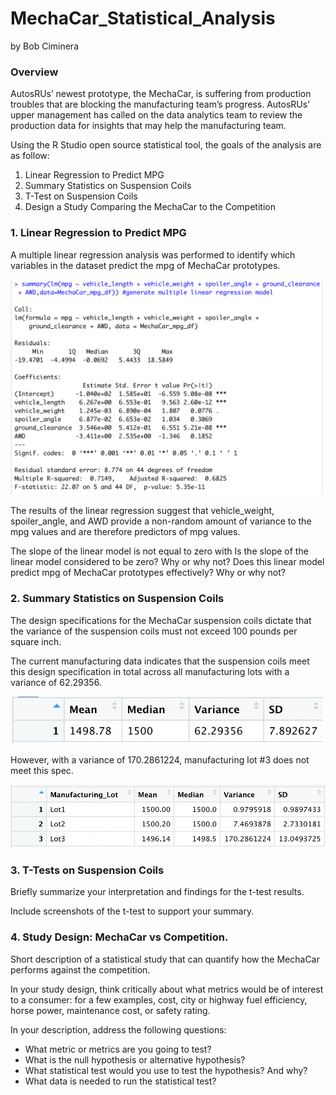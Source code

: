 # MechaCar_Statistical_Analysis
by Bob Ciminera

###  Overview

AutosRUs’ newest prototype, the MechaCar, is suffering from production troubles that are blocking the manufacturing team’s progress.  AutosRUs’ upper management has called on the data analytics team to review the production data for insights that may help the manufacturing team.

Using the R Studio open source statistical tool, the goals of the analysis are as follow:

1. Linear Regression to Predict MPG
2. Summary Statistics on Suspension Coils
3. T-Test on Suspension Coils
4. Design a Study Comparing the MechaCar to the Competition


### 1. Linear Regression to Predict MPG

A multiple linear regression analysis was performed to identify which variables in the dataset predict the mpg of MechaCar prototypes.

<img src="https://github.com/rciminera/MechaCar_Statistical_Analysis/blob/main/Screen_Shots/mpg_lm.png" width = "500" >

The results of the linear regression suggest that vehicle_weight, spoiler_angle, and AWD provide a non-random amount of variance to the mpg values and are therefore predictors of mpg values.

The slope of the linear model is not equal to zero with 
Is the slope of the linear model considered to be zero? Why or why not?
Does this linear model predict mpg of MechaCar prototypes effectively? Why or why not?



### 2. Summary Statistics on Suspension Coils

The design specifications for the MechaCar suspension coils dictate that the variance of the suspension coils must not exceed 100 pounds per square inch. 

The current manufacturing data indicates that the suspension coils meet this design specification in total across all manufacturing lots with a variance of 62.29356.

<img src="https://github.com/rciminera/MechaCar_Statistical_Analysis/blob/main/Screen_Shots/total_summary.png" width = "500" >


However, with a variance of 170.2861224, manufacturing lot #3 does not meet this spec.

<img src="https://github.com/rciminera/MechaCar_Statistical_Analysis/blob/main/Screen_Shots/lot_summary.png" width = "800" >


### 3. T-Tests on Suspension Coils

Briefly summarize your interpretation and findings for the t-test results. 

Include screenshots of the t-test to support your summary.

### 4. Study Design: MechaCar vs Competition.
Short description of a statistical study that can quantify how the MechaCar performs against the competition. 

In your study design, think critically about what metrics would be of interest to a consumer: for a few examples, cost, city or highway fuel efficiency, horse power, maintenance cost, or safety rating.

In your description, address the following questions:
-  What metric or metrics are you going to test?
- What is the null hypothesis or alternative hypothesis?
- What statistical test would you use to test the hypothesis? And why?
- What data is needed to run the statistical test?
